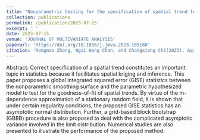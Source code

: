 ```yaml
---
title: "Nonparametric testing for the specification of spatial trend functions"
collection: publications
permalink: /publication/2023-07-15
excerpt: ' '
date: 2023-07-15
venue: 'JOURNAL OF MULTIVARIATE ANALYSIS'
paperurl: 'https://doi.org/10.1016/j.jmva.2023.105180'
citation: 'Rongmao Zhang, Ngai Hang Chan, and Changxiong Chi(2023). &quot; Nonparametric testing for the specification of spatial trend functions &quot; <i> JOURNAL OF MULTIVARIATE ANALYSIS </i>. 196.'
---
```

Abstract: Correct specification of a spatial trend constitutes an important topic in statistics because it facilitates spatial kriging and inference. This paper proposes a global integrated squared error (GISE) statistics between the nonparametric smoothing surface and the parametric hypothesized model to test for the goodness-of-fit of spatial trends. By virtue of the m-dependence approximation of a stationary random field, it is shown that under certain regularity conditions, the proposed GISE statistics has an asymptotic normal distribution. Further, a grid-based block bootstrap (GBBB) procedure is also proposed to deal with the complicated asymptotic variance involved in the limit distribution. Numerical studies are also presented to illustrate the performance of the proposed method.


